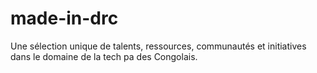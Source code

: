 # made-in-drc
Une sélection unique de talents, ressources, communautés et initiatives dans le domaine de la tech pa des Congolais.
